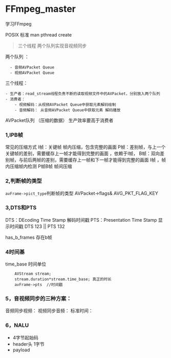 # FFmpeg_master
学习FFmpeg

POSIX 标准
man pthread create 

> 三个线程   两个队列实现音视频同步

两个队列 ：

      - 音频AVPacket Queue
      - 视频AVPacket Queue

三个线程：

    - 生产者：read_stream线程负责不断的读取视频文件中的AVPacket，分别放入两个队列
    - 消费者：
        - 视频解码：从视频AVPacket Queue中获取元素解码绘制
        - 音频解码： 从音频AVPacket Queue中获取元素 解码播放
        
AVPacket队列   （压缩的数据）
生产效率要高于消费者

### 1,IPB帧 
常见的压缩方式
I帧：关键帧 帧内压缩，包含完整的画面
P帧：差别帧，与上一个关键帧的差别，需要缓存上一帧才能得到完整的画面 ，依赖于I帧，
B帧：双向差别帧，与前后两帧的差别，需要缓存上一帧和下一帧才能得到完整的画面
I帧 ，帧内压缩帧内检测
P帧B帧 帧间压缩


### 2,判断帧的类型
`avFrame->pict_type`判断帧的类型
AVPacket->flags& AVG_PKT_FLAG_KEY


### 3,DTS和PTS
DTS：DEcoding Time Stamp 解码时间戳
PTS：Presentation Time Stamp  显示时间戳
DTS   123 || PTS 132

has_b_frames 存在b帧

### 4时间基
time_base 时间单位
```
    AVStream stream;
    stream.duration*stream.time_base; 真正的时长
    avFrame->pts  //时间戳
```

 
### 5，音视频同步的三种方案：
音频同步视频：
视频同步音频：
标准时间：

### 6，NALU

  - 4字节起始码 
  - header头 1字节
  - payload